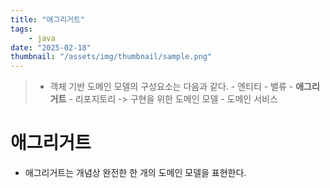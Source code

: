 ```yaml
---
title: "애그리거트"
tags:
    - java
date: "2025-02-18"
thumbnail: "/assets/img/thumbnail/sample.png"
---
```

>- 객체 기반 도메인 모델의 구성요소는 다음과 같다.
    - 엔티티
    - 밸류
    - **애그리거트**
    - 리포지토리 -> 구현을 위한 도메인 모델
    - 도메인 서비스 

# 애그리거트
- 애그리거트는 개념상 완전한 한 개의 도메인 모델을 표현한다.